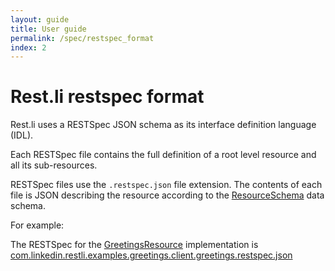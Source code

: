 ```yaml
---
layout: guide
title: User guide
permalink: /spec/restspec_format
index: 2
---
```


# Rest.li restspec format

Rest.li uses a RESTSpec JSON schema as its interface definition language
(IDL).

Each RESTSpec file contains the full definition of a root level resource
and all its sub-resources.

RESTSpec files use the `.restspec.json` file extension. The contents of
each file is JSON describing the resource according to the
[ResourceSchema](https://github.com/linkedin/rest.li/blob/master/restli-common/src/main/pegasus/com/linkedin/restli/restspec/ResourceSchema.pdsc)
data schema.

For example:

The RESTSpec for the
[GreetingsResource](https://github.com/linkedin/rest.li/blob/master/restli-int-test-server/src/main/java/com/linkedin/restli/examples/greetings/server/GreetingsResourceImpl.java)
implementation is
[com.linkedin.restli.examples.greetings.client.greetings.restspec.json](https://github.com/linkedin/rest.li/blob/master/restli-int-test-api/src/main/idl/com.linkedin.restli.examples.greetings.client.greetings.restspec.json)
